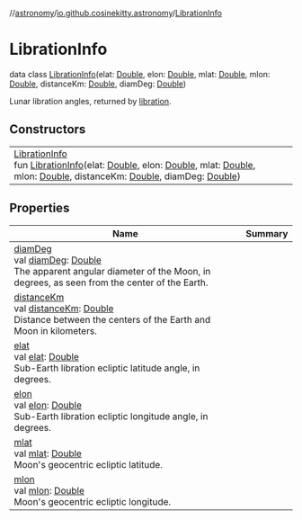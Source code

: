 //[astronomy](../../../index.md)/[io.github.cosinekitty.astronomy](../index.md)/[LibrationInfo](index.md)

# LibrationInfo

data class [LibrationInfo](index.md)(elat: [Double](https://kotlinlang.org/api/latest/jvm/stdlib/kotlin/-double/index.html), elon: [Double](https://kotlinlang.org/api/latest/jvm/stdlib/kotlin/-double/index.html), mlat: [Double](https://kotlinlang.org/api/latest/jvm/stdlib/kotlin/-double/index.html), mlon: [Double](https://kotlinlang.org/api/latest/jvm/stdlib/kotlin/-double/index.html), distanceKm: [Double](https://kotlinlang.org/api/latest/jvm/stdlib/kotlin/-double/index.html), diamDeg: [Double](https://kotlinlang.org/api/latest/jvm/stdlib/kotlin/-double/index.html))

Lunar libration angles, returned by [libration](../libration.md).

## Constructors

| | |
|---|---|
| [LibrationInfo](-libration-info.md)<br>fun [LibrationInfo](-libration-info.md)(elat: [Double](https://kotlinlang.org/api/latest/jvm/stdlib/kotlin/-double/index.html), elon: [Double](https://kotlinlang.org/api/latest/jvm/stdlib/kotlin/-double/index.html), mlat: [Double](https://kotlinlang.org/api/latest/jvm/stdlib/kotlin/-double/index.html), mlon: [Double](https://kotlinlang.org/api/latest/jvm/stdlib/kotlin/-double/index.html), distanceKm: [Double](https://kotlinlang.org/api/latest/jvm/stdlib/kotlin/-double/index.html), diamDeg: [Double](https://kotlinlang.org/api/latest/jvm/stdlib/kotlin/-double/index.html)) |

## Properties

| Name | Summary |
|---|---|
| [diamDeg](diam-deg.md)<br>val [diamDeg](diam-deg.md): [Double](https://kotlinlang.org/api/latest/jvm/stdlib/kotlin/-double/index.html)<br>The apparent angular diameter of the Moon, in degrees, as seen from the center of the Earth. |
| [distanceKm](distance-km.md)<br>val [distanceKm](distance-km.md): [Double](https://kotlinlang.org/api/latest/jvm/stdlib/kotlin/-double/index.html)<br>Distance between the centers of the Earth and Moon in kilometers. |
| [elat](elat.md)<br>val [elat](elat.md): [Double](https://kotlinlang.org/api/latest/jvm/stdlib/kotlin/-double/index.html)<br>Sub-Earth libration ecliptic latitude angle, in degrees. |
| [elon](elon.md)<br>val [elon](elon.md): [Double](https://kotlinlang.org/api/latest/jvm/stdlib/kotlin/-double/index.html)<br>Sub-Earth libration ecliptic longitude angle, in degrees. |
| [mlat](mlat.md)<br>val [mlat](mlat.md): [Double](https://kotlinlang.org/api/latest/jvm/stdlib/kotlin/-double/index.html)<br>Moon's geocentric ecliptic latitude. |
| [mlon](mlon.md)<br>val [mlon](mlon.md): [Double](https://kotlinlang.org/api/latest/jvm/stdlib/kotlin/-double/index.html)<br>Moon's geocentric ecliptic longitude. |
